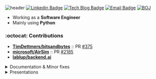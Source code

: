![header](https://capsule-render.vercel.app/api?type=waving&color=0:0096c7,25:0077b6,50:00b4d8,75:90e0ef,100:caf0f8&text=Jeongseok%20Kang&fontAlign=25&fontAlignY=32&height=150&fontSize=50&fontColor=ffffff)
[![Linkedin Badge](https://img.shields.io/badge/-LinkedIn-blue?style=flat-square&logo=Linkedin&logoColor=white&link=https://www.linkedin.com/in/정석-강-329273122)](https://www.linkedin.com/in/정석-강-329273122)
[![Tech Blog Badge](http://img.shields.io/badge/-Blog-black?style=flat-square&logo=github&link=https://rapsealk.github.io)](https://rapsealk.github.io)	
[![Email Badge](https://img.shields.io/badge/mailto:piono623@naver.com-2DB400?style=flat-square&logoColor=white&link=mailto:piono623@naver.com)](mailto:piono623@naver.com)
[![BOJ](http://mazassumnida.wtf/api/mini/generate_badge?boj=sonagi623)](https://solved.ac/sonagi623)


* Working as a **Software Engineer**
* Mainly using **Python**

### :octocat: Contributions
- [**TimDettmers/bitsandbytes**](https://github.com/TimDettmers/bitsandbytes) :: PR [#375](https://github.com/TimDettmers/bitsandbytes/pull/375)
- [**microsoft/AirSim**](https://github.com/microsoft/AirSim) :: PR [#2185](https://github.com/microsoft/AirSim/pull/2185)
- [**lablup/backend.ai**](https://github.com/lablup/backend.ai)

<details>
  <summary>
    Documentation & Minor fixes
  </summary>
  <ul>
    <li>
      <a href="https://github.com/apache/airflow">apache/airflow</a> :: PR <a href="https://github.com/apache/airflow/pull/51042">#51042</a>
    </li>
    <li>
      <a href="https://github.com/cookiecutter/cookiecutter-django">cookiecutter/cookiecutter-django</a> :: PR <a href="https://github.com/cookiecutter/cookiecutter-django/pull/5822">#5822</a>
    </li>
    <li>
      <a href="https://github.com/devind-team/graphene-django-filter">devind-team/graphene-django-filter</a> :: PR <a href="https://github.com/devind-team/graphene-django-filter/pull/83">#83</a>
    </li>
    <li>
      <a href="https://github.com/melloware/react-logviewer">melloware/react-logviewer</a> :: PR <a href="https://github.com/melloware/react-logviewer/pull/79">#79</a>
    </li>
    <li>
      <a href="https://github.com/huggingface/transformers">huggingface/transformers</a> :: PR <a href="https://github.com/huggingface/transformers/pull/33230">#33230</a>
    </li>
    <li>
      <a href="https://github.com/Beomi/KoAlpaca">Beomi/KoAlpaca</a> :: PR <a href="https://github.com/Beomi/KoAlpaca/pull/111">#111</a>
    </li>
    <li>
      <a href="https://github.com/strawberry-graphql/strawberry">strawberry-graphql/strawberry</a> :: PR <a href="https://github.com/strawberry-graphql/strawberry/pull/3586">#3586</a>
    </li>
    <li>
      <a href="https://github.com/moby/moby">moby/moby</a> :: PR <a href="https://github.com/moby/moby/pull/47075">#47075</a>
    </li>
    <li>
      <a href="https://github.com/ant-design/ant-design">ant-design/ant-design</a> :: PR <a href="https://github.com/ant-design/ant-design/pull/46399">#46399</a>
    </li>
    <li>
      <a href="https://github.com/xrutayisire/react-js-cron">xrutayisire/react-js-cron</a> :: PR <a href="https://github.com/xrutayisire/react-js-cron/pull/64">#64</a>
    </li>
    <li>
      <a href="https://github.com/minio/minio-js">minio/minio-js</a> :: PR <a href="https://github.com/minio/minio-js/pull/1207">#1207</a>
    </li>
    <li>
      <a href="https://github.com/graphql-python/graphene-django">graphql-python/graphene-django</a> :: PR <a href="https://github.com/graphql-python/graphene-django/pull/1432">#1432</a>
    </li>
    <li>
      <a href="https://github.com/gluesql/gluesql">gluesql/gluesql</a> :: PR <a href="https://github.com/gluesql/gluesql/pull/1253">#1253</a>
    </li>
    <li>
      <a href="https://github.com/graphql-python/graphene">graphql-python/graphene</a> :: PR <a href="https://github.com/graphql-python/graphene/pull/1503">#1503</a>
    </li>
    <li>
      <a href="https://github.com/samchone/typia">samchon/typia</a> :: PR <a href="https://github.com/samchon/typia/pull/641">#641</a>
    </li>
    <li>
      <a href="https://github.com/facebook/relay">facebook/relay</a> :: PR <a href="https://github.com/facebook/relay/pull/4281">#4281</a>
    </li>
    <li>
      <a href="https://github.com/TimDettmers/bitsandbytes">TimDettmers/bitsandbytes</a> :: PR <a href="https://github.com/TimDettmers/bitsandbytes/pull/260">#260</a>
    </li>
    <li>
      <a href="https://github.com/microsoft/DeepSpeed">microsoft/DeepSpeed</a> :: PR <a href="https://github.com/microsoft/DeepSpeed/pull/2564">#2564</a>
    </li>
    <li>
      <a href="https://github.com/aio-libs/aiohttp">aio-libs/aiohttp</a> :: PR <a href="https://github.com/aio-libs/aiohttp/pull/6907">#6907</a>
    </li>
    <li>
      <a href="https://github.com/MicrosoftDocs/win32">MicrosoftDocs/win32</a> :: PR <a href="https://github.com/MicrosoftDocs/win32/pull/1069">#1069</a>
    </li>
    <li>
      <a href="https://github.com/utilForever/RosettaStone">utilForever/RosettaStone</a> :: PR <a href="https://github.com/utilForever/RosettaStone/pull/477">#477</a>
    </li>
    <li>
      <a href="https://github.com/tensorflow/docs-l10n">tensorflow/docs-l10n</a> :: PR <a href="https://github.com/tensorflow/docs-l10n/pull/290">#290</a>
    </li>
    <li>
      <a href="https://github.com/PX4/PX4-Devguide">PX4/PX4-Devguide</a> :: PR <a href="https://github.com/PX4/PX4-Devguide/pull/718">#718</a>
    </li>
    <li>
      <a href="https://github.com/mavlink/mavros">mavlink/mavros</a> :: PR <a href="https://github.com/mavlink/mavros/pull/1112">#1112</a> <a href="https://github.com/mavlink/mavros/pull/1260">#1260</a>
    </li>
  </ul>
</details>

<details>
  <summary>Presentations</summary>
  <ul>
    <li><a href="https://2023.pycon.kr/session/2">PyCon KR 2023</a></li>
    <li><a href="https://www.mns.mil.kr:463/mns/4562/subview.do?enc=Zm5jdDF8QEB8JTJGYmJzJTJGbW5zJTJGODQ1JTJGOTAxMSUyRmFydGNsVmlldy5kbyUzRnBhc3N3b3JkJTNEJTI2cmdzQmduZGVTdHIlM0QlMjZiYnNDbFNlcSUzRDY4MiUyNnJnc0VuZGRlU3RyJTNEJTI2aXNWaWV3TWluZSUzRGZhbHNlJTI2cGFnZSUzRDElMjZiYnNPcGVuV3JkU2VxJTNEJTI2c3JjaENvbHVtbiUzRHNqJTI2c3JjaFdyZCUzRCUyNg%3D%3D">14th International Army Modeling & Simulation Education Conference (2021)</a></li>
  </ul>
</details>
